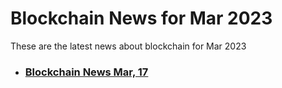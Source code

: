 # Blockchain News for Mar 2023
These are the latest news about blockchain for Mar 2023
- ### [Blockchain News Mar, 17](./17)
